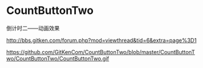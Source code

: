# CountButtonTwo
倒计时二——动画效果


http://bbs.gitken.com/forum.php?mod=viewthread&tid=6&extra=page%3D1

https://github.com/GitKenCom/CountButtonTwo/blob/master/CountButtonTwo/CountButtonTwo/CountButtonTwo.gif
